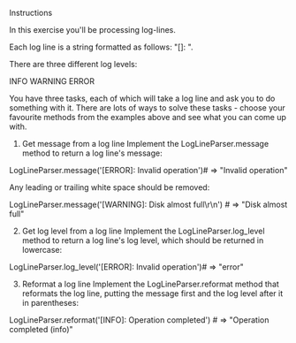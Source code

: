 Instructions

In this exercise you'll be processing log-lines.

Each log line is a string formatted as follows: "[<LEVEL>]: <MESSAGE>".

There are three different log levels:

INFO
WARNING
ERROR

You have three tasks, each of which will take a log line and ask you to do something with it. There are lots 
of ways to solve these tasks - choose your favourite methods from the examples above and see what you can come 
up with.

1. Get message from a log line
Implement the LogLineParser.message method to return a log line's message:

LogLineParser.message('[ERROR]: Invalid operation')# => "Invalid operation"

Any leading or trailing white space should be removed:

LogLineParser.message('[WARNING]:  Disk almost full\r\n') # => "Disk almost full"

2. Get log level from a log line
Implement the LogLineParser.log_level method to return a log line's log level, which should be returned in 
lowercase:

LogLineParser.log_level('[ERROR]: Invalid operation')# => "error"

3. Reformat a log line
Implement the LogLineParser.reformat method that reformats the log line, putting the message first and the 
log level after it in parentheses:

LogLineParser.reformat('[INFO]: Operation completed') # => "Operation completed (info)"